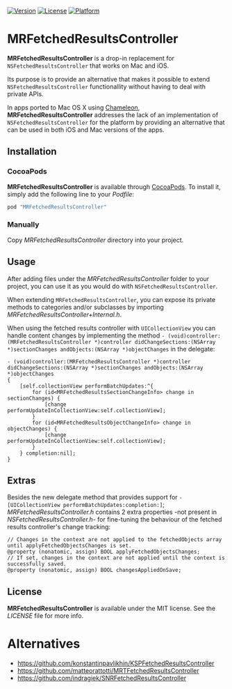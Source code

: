 [![Version](https://img.shields.io/cocoapods/v/MRFetchedResultsController.svg?style=flat)](http://cocoadocs.org/docsets/MRFetchedResultsController)
[![License](https://img.shields.io/cocoapods/l/MRFetchedResultsController.svg?style=flat)](http://cocoadocs.org/docsets/MRFetchedResultsController)
[![Platform](https://img.shields.io/cocoapods/p/MRFetchedResultsController.svg?style=flat)](http://cocoadocs.org/docsets/MRFetchedResultsController)

MRFetchedResultsController
==========================

**MRFetchedResultsController** is a drop-in replacement for `NSFetchedResultsController` that works on Mac and iOS.

Its purpose is to provide an alternative that makes it possible to extend `NSFetchedResultsController` functionallity without having to deal with private APIs.

In apps ported to Mac OS X using [Chameleon](https://github.com/BigZaphod/Chameleon), **MRFetchedResultsController** addresses the lack of an implementation of `NSFetchedResultsController` for the platform by providing an alternative that can be used in both iOS and Mac versions of the apps.

Installation
------------

### CocoaPods

**MRFetchedResultsController** is available through [CocoaPods](http://cocoapods.org). To install
it, simply add the following line to your *Podfile*:

```ruby
pod "MRFetchedResultsController"
```

### Manually

Copy *MRFetchedResultsController* directory into your project.

Usage
-----

After adding files under the *MRFetchedResultsController* folder to your project, you can use it as you would do with `NSFetchedResultsController`.

When extending `MRFetchedResultsController`, you can expose its private methods to categories and/or subclasses by importing *MRFetchedResultsController+Internal.h*.

When using the fetched results controller with `UICollectionView` you can handle content changes by implementing the method `- (void)controller:(MRFetchedResultsController *)controller didChangeSections:(NSArray *)sectionChanges andObjects:(NSArray *)objectChanges` in the delegate:

```objc
- (void)controller:(MRFetchedResultsController *)controller didChangeSections:(NSArray *)sectionChanges andObjects:(NSArray *)objectChanges
{
    [self.collectionView performBatchUpdates:^{
        for (id<MRFetchedResultsSectionChangeInfo> change in sectionChanges) {
            [change performUpdateInCollectionView:self.collectionView];
        }
        for (id<MRFetchedResultsObjectChangeInfo> change in objectChanges) {
            [change performUpdateInCollectionView:self.collectionView];
        }
    } completion:nil];
}
```

Extras
------

Besides the new delegate method that provides support for `- [UICollectionView performBatchUpdates:completion:]`; *MRFetchedResultsController.h* contains 2 extra properties -not present in *NSFetchedResultsController.h*- for fine-tuning the behaviour of the fetched results controller's change tracking:

```objc
// Changes in the context are not applied to the fetchedObjects array until applyFetchedObjectsChanges is set.
@property (nonatomic, assign) BOOL applyFetchedObjectsChanges;
// If set, changes in the context are not applied until the context is successfully saved.
@property (nonatomic, assign) BOOL changesAppliedOnSave;
```

License
-------

**MRFetchedResultsController** is available under the MIT license. See the *LICENSE* file for more info.

Alternatives
============

- <https://github.com/konstantinpavlikhin/KSPFetchedResultsController>
- <https://github.com/matteorattotti/MRTFetchedResultsController>
- <https://github.com/indragiek/SNRFetchedResultsController>
